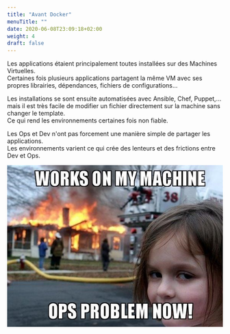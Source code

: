 ```yaml
---
title: "Avant Docker"
menuTitle: ""
date: 2020-06-08T23:09:18+02:00
weight: 4
draft: false
---
```


Les applications étaient principalement toutes installées sur des Machines Virtuelles.  
Certaines fois plusieurs applications partagent la même VM avec ses propres librairies, dépendances, fichiers de configurations...

Les installations se sont ensuite automatisées avec Ansible, Chef, Puppet,... mais il est très facile de modifier un fichier directement sur la machine sans changer le template.  
Ce qui rend les environnements certaines fois non fiable.  

Les Ops et Dev n'ont pas forcement une manière simple de partager les applications.  
Les environnements varient ce qui crée des lenteurs et des frictions entre Dev et Ops.

![DevVsOps](/images/meme_dev_vs_ops.jpg?lightbox=false&width=40pc)